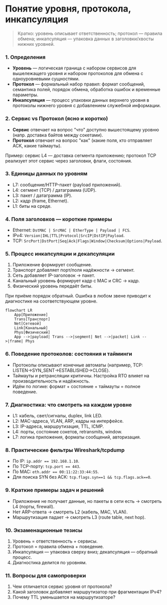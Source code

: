 # Понятие уровня, протокола, инкапсуляция

> Кратко: уровень описывает ответственность; протокол — правила обмена; инкапсуляция — упаковка данных в заголовки/хвосты нижних уровней.

### 1. Определения

* **Уровень** — логическая граница с набором сервисов для вышележащего уровня и набором протоколов для обмена с одноуровневыми сущностями.
* **Протокол** — формальный набор правил: формат сообщений, семантика полей, порядок обмена, обработка ошибок и временные параметры.
* **Инкапсуляция** — процесс упаковки данных верхнего уровня в протоколы нижнего уровня с добавлением служебной информации.

### 2. Сервис vs Протокол (ясно и коротко)

* **Сервис** отвечает на вопрос "что" доступно вышестоящему уровню (напр. доставка байтов между сокетами).
* **Протокол** отвечает на вопрос "как" (какие поля, кто отправляет ACK, какие таймауты).

Пример: сервис L4 — доставка сегмента приложению; протокол TCP реализует этот сервис через заголовки, флаги, состояния.

### 3. Единицы данных по уровням

* L7: сообщение/HTTP-пакет (payload приложений).
* L4: сегмент (TCP) / датаграмма (UDP).
* L3: пакет / датаграмма (IP).
* L2: кадр (frame, Ethernet).
* L1: биты на среде.

### 4. Поля заголовков — короткие примеры

* Ethernet: `DstMAC | SrcMAC | EtherType | Payload | FCS`.
* IPv4: `Version|IHL|TTL|Protocol|SrcIP|DstIP|Payload`.
* TCP: `SrcPort|DstPort|Seq|Ack|Flags|Window|Checksum|Options|Payload`.

### 5. Процесс инкапсуляции и декапсуляции

1. Приложение формирует сообщение.
2. Транспорт добавляет порт/поля надёжности → сегмент.
3. Сеть добавляет IP-заголовок → пакет.
4. Канальный уровень формирует кадр с MAC и CRC → кадр.
5. Физический уровень передаёт биты.

При приёме порядок обратный. Ошибка в любом звене приводит к диагностике на соответствующем уровне.

```mermaid
flowchart LR
    App[Приложение]
    Trans[Транспорт]
    Net[Сетевой]
    Link[Канальный]
    Phys[Физический]
    App -->|payload| Trans -->|segment| Net -->|packet| Link -->|frame| Phys
```

### 6. Поведение протоколов: состояния и тайминги

* Протоколы описывают конечные автоматы (например, TCP: LISTEN→SYN\_SENT→ESTABLISHED→CLOSE).
* Таймауты и ретрансляции критичны. Настройка RTO влияет на производительность и надёжность.
* Идём по логике: формат + состояние + таймауты = полное поведение.

### 7. Диагностика: что смотреть на каждом уровне

* L1: кабель, свет/сигналы, duplex, link LED.
* L2: MAC-адреса, VLAN, ARP, кадры на интерфейсе.
* L3: IP-адреса, маршрутизация, TTL, ICMP.
* L4: порты, состояние сокетов, retransmits, window.
* L7: логика приложения, форматы сообщений, авторизация.

### 8. Практические фильтры Wireshark/tcpdump

* По IP: `ip.addr == 192.168.1.10`.
* По TCP-порту: `tcp.port == 443`.
* По MAC: `eth.addr == 00:11:22:33:44:55`.
* Для поиска SYN без ACK: `tcp.flags.syn==1 && tcp.flags.ack==0`.

### 9. Краткие примеры задач и решений

* Приложение не получает данные, но пакеты в сети есть → смотреть L4 (порты, firewall).
* Нет ARP-ответа → смотреть L2 (кабель, MAC, VLAN).
* Маршрутизация падает → смотреть L3 (route table, next hop).

### 10. Экзаменационные тезисы

1. Уровень = ответственность + сервисы.
2. Протокол = правила обмена + поведение.
3. Инкапсуляция — упаковка сверху вниз; декапсуляция — обратный процесс.
4. Диагностика делится по уровням.

### 11. Вопросы для самопроверки

1. Чем отличается сервис уровня от протокола?
2. Какой заголовок добавляет маршрутизатор при фрагментации IPv4?
3. Почему TTL уменьшается на маршрутизаторе?
